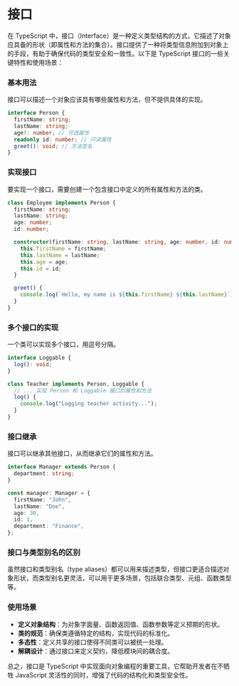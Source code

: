 # 接口

在 TypeScript 中，<sucb>接口（Interface）</sucb>是一种定义类型结构的方式，它描述了对象应具备的形状（即属性和方法的集合）。接口提供了一种将类型信息附加到对象上的手段，有助于确保代码的类型安全和一致性。以下是 TypeScript 接口的一些关键特性和使用场景：

### 基本用法

接口可以描述一个对象应该具有哪些属性和方法，但不提供具体的实现。

```ts
interface Person {
  firstName: string;
  lastName: string;
  age?: number; // 可选属性
  readonly id: number; // 只读属性
  greet(): void; // 方法签名
}
```

### 实现接口

要实现一个接口，需要创建一个包含接口中定义的所有属性和方法的类。

```ts
class Employee implements Person {
  firstName: string;
  lastName: string;
  age: number;
  id: number;

  constructor(firstName: string, lastName: string, age: number, id: number) {
    this.firstName = firstName;
    this.lastName = lastName;
    this.age = age;
    this.id = id;
  }

  greet() {
    console.log(`Hello, my name is ${this.firstName} ${this.lastName}`);
  }
}
```

### 多个接口的实现

一个类可以实现多个接口，用逗号分隔。

```ts
interface Loggable {
  log(): void;
}

class Teacher implements Person, Loggable {
  // ... 实现 Person 和 Loggable 接口的属性和方法
  log() {
    console.log("Logging teacher activity...");
  }
}
```

### 接口继承

接口可以继承其他接口，从而继承它们的属性和方法。

```ts
interface Manager extends Person {
  department: string;
}

const manager: Manager = {
  firstName: "John",
  lastName: "Doe",
  age: 30,
  id: 1,
  department: "Finance",
};
```

### 接口与类型别名的区别

虽然接口和类型别名（type aliases）都可以用来描述类型，但接口更适合描述对象形状，而类型别名更灵活，可以用于更多场景，包括联合类型、元组、函数类型等。

### 使用场景

- **定义对象结构**：为对象字面量、函数返回值、函数参数等定义预期的形状。
- **类的规范**：确保类遵循特定的结构，实现代码的标准化。
- **多态性**：定义共享的接口使得不同类可以被统一处理。
- **解耦设计**：通过接口来定义契约，降低模块间的耦合度。

总之，接口是 TypeScript 中实现面向对象编程的重要工具，它帮助开发者在不牺牲 JavaScript 灵活性的同时，增强了代码的结构化和类型安全性。
